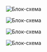 ![Блок-схема](PrintArrayMethod.jpg)

![Блок-схема](Second.jpg)

![Блок-схема](Third.jpg) 

![Блок-схема](Final.jpg) 